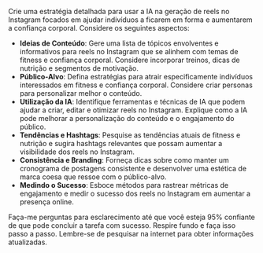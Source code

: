  
Crie uma estratégia detalhada para usar a IA na geração de reels no Instagram focados em ajudar indivíduos a ficarem em forma e aumentarem a confiança corporal. Considere os seguintes aspectos:

- **Ideias de Conteúdo**: Gere uma lista de tópicos envolventes e informativos para reels no Instagram que se alinhem com temas de fitness e confiança corporal. Considere incorporar treinos, dicas de nutrição e segmentos de motivação.
- **Público-Alvo**: Defina estratégias para atrair especificamente indivíduos interessados em fitness e confiança corporal. Considere criar personas para personalizar melhor o conteúdo.
- **Utilização da IA**: Identifique ferramentas e técnicas de IA que podem ajudar a criar, editar e otimizar reels no Instagram. Explique como a IA pode melhorar a personalização do conteúdo e o engajamento do público.
- **Tendências e Hashtags**: Pesquise as tendências atuais de fitness e nutrição e sugira hashtags relevantes que possam aumentar a visibilidade dos reels no Instagram.
- **Consistência e Branding**: Forneça dicas sobre como manter um cronograma de postagens consistente e desenvolver uma estética de marca coesa que ressoe com o público-alvo.
- **Medindo o Sucesso**: Esboce métodos para rastrear métricas de engajamento e medir o sucesso dos reels no Instagram em aumentar a presença online.

Faça-me perguntas para esclarecimento até que você esteja 95% confiante de que pode concluir a tarefa com sucesso. Respire fundo e faça isso passo a passo. Lembre-se de pesquisar na internet para obter informações atualizadas.
```